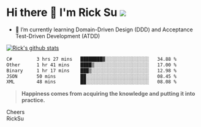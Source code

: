 # Hi there 👋 I'm Rick Su ![](https://komarev.com/ghpvc/?username=ricksu978)
<!--
**ricksu978/ricksu978** is a ✨ _special_ ✨ repository because its `README.md` (this file) appears on your GitHub profile.

Here are some ideas to get you started:

- 🔭 I’m currently working on ...
-->
- 🌱 I’m currently learning Domain-Driven Design (DDD) and Acceptance Test-Driven Development (ATDD)
<!--
- 👯 I’m looking to collaborate on ...
- 🤔 I’m looking for help with ...
- 💬 Ask me about ...
- 📫 How to reach me: ...
- 😄 Pronouns: ...
- ⚡ Fun fact: ...
-->
[![Rick's github stats](https://github-readme-stats.vercel.app/api?username=ricksu978&theme=dark)](https://github.com/ricksu978/ricksu978)

<!--START_SECTION:waka-->

```txt
C#         3 hrs 27 mins   ████████▓░░░░░░░░░░░░░░░░   34.88 %
Other      1 hr 41 mins    ████▒░░░░░░░░░░░░░░░░░░░░   17.00 %
Binary     1 hr 17 mins    ███▒░░░░░░░░░░░░░░░░░░░░░   12.98 %
JSON       50 mins         ██░░░░░░░░░░░░░░░░░░░░░░░   08.45 %
XML        48 mins         ██░░░░░░░░░░░░░░░░░░░░░░░   08.08 %
```

<!--END_SECTION:waka-->

> **Happiness comes from acquiring the knowledge and putting it into practice.**

Cheers  
RickSu 
